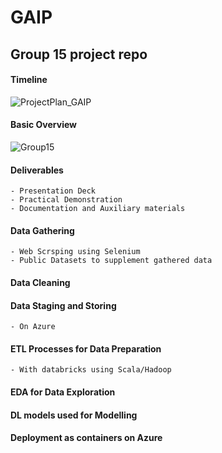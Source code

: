 # GAIP
## Group 15 project repo


#### Timeline

![ProjectPlan_GAIP](https://user-images.githubusercontent.com/53619771/176357624-90909a2b-f63d-4af9-9871-3f03e6b7763a.png)


#### Basic Overview

![Group15](https://user-images.githubusercontent.com/53619771/177066447-d09e6206-3ed1-4c58-a24c-2bdda0de25c6.png)


#### Deliverables
    - Presentation Deck
    - Practical Demonstration
    - Documentation and Auxiliary materials


#### Data Gathering
    - Web Scrsping using Selenium
    - Public Datasets to supplement gathered data
    
#### Data Cleaning

#### Data Staging and Storing
    - On Azure
    
#### ETL Processes for Data Preparation
    - With databricks using Scala/Hadoop
    
#### EDA for Data Exploration

#### DL models used for Modelling

#### Deployment as containers on Azure
